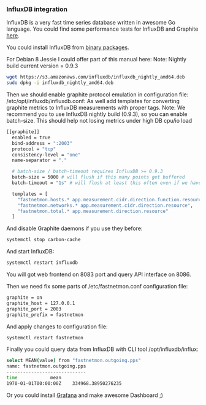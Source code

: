 ### InfluxDB integration

InfluxDB is a very fast time series database written in awesome Go language. You could find some performance tests for InfluxDB and Graphite [here](https://groups.google.com/forum/#!topic/influxdb/0VeUQCqzgVg).

You could install InfluxDB from [binary packages](https://influxdb.com/download/index.html).

For Debian 8 Jessie I could offer part of this manual here:
Note: Nightly build current version = 0.9.3

```bash
wget https://s3.amazonaws.com/influxdb/influxdb_nightly_amd64.deb
sudo dpkg -i influxdb_nightly_amd64.deb
```

Then we should enable graphite protocol emulation in configuration file: /etc/opt/influxdb/influxdb.conf:
As well add templates for converting graphite metrics to InfluxDB measurements with proper tags.
Note: We recommend you to use InfluxDB nightly build (0.9.3), so you can enable batch-size.
This should help not losing metrics under high DB cpu/io load

```bash
[[graphite]]
  enabled = true
  bind-address = ":2003"
  protocol = "tcp"
  consistency-level = "one"
  name-separator = "."

  # batch-size / batch-timeout requires InfluxDB >= 0.9.3
  batch-size = 5000 # will flush if this many points get buffered
  batch-timeout = "1s" # will flush at least this often even if we haven't hit buffer limit

  templates = [
    "fastnetmon.hosts.* app.measurement.cidr.direction.function.resource",
    "fastnetmon.networks.* app.measurement.cidr.direction.resource",
    "fastnetmon.total.* app.measurement.direction.resource"
  ]

```

And disable Graphite daemons if you use they before:
```bash
systemctl stop carbon-cache
```

And start InfluxDB:
```bash
systemctl restart influxdb
```

You will got web frontend on 8083 port and query API interface on 8086.

Then we need fix some parts of /etc/fastnetmon.conf configuration file:
```bash
graphite = on
graphite_host = 127.0.0.1
graphite_port = 2003
graphite_prefix = fastnetmon
```

And apply changes to configuration file:
```bash
systemctl restart fastnetmon
```

Finally you could query data from InfluxDB with CLI tool /opt/influxdb/influx:
```bash
select MEAN(value) from "fastnetmon.outgoing.pps"
name: fastnetmon.outgoing.pps
-----------------------------
time            mean
1970-01-01T00:00:00Z    334968.38950276235
```

Or you could install [Grafana](http://grafana.org) and make awesome Dashboard ;)
